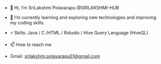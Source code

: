 - 👋 Hi, I’m SriLakshmi Polavarapu @SRILAKSHMI-HUB
- 🌱 I’m currently learning and exploring new technologies and improving my coding skills.
- ⚡ Skills: Java / C /HTML / Rstudio / Hive Query Language (HiveQL)


- 📫 How to reach me 
-  Gmail: srilakshmi.polavarapu01@gmail.com


